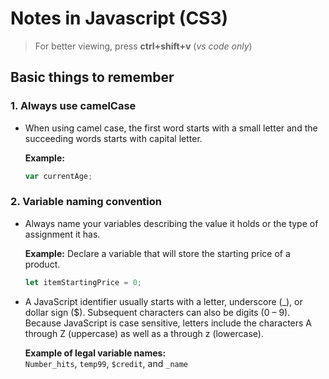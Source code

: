 # Notes in Javascript (CS3)

>For better viewing, press **ctrl+shift+v** (*vs code only*)

## Basic things to remember

### 1. Always use camelCase

+ When using camel case, the first word starts with a small letter and the succeeding words starts with capital letter.  

    **Example:**  

    ```js
    var currentAge;
    ```

### 2. Variable naming convention

+ Always name your variables describing the value it holds or the type of assignment it has.

    **Example:** Declare a variable that will store the starting price of a product.

    ```js
    let itemStartingPrice = 0;
    ```

+ A JavaScript identifier usually starts with a letter, underscore (_), or dollar sign ($). Subsequent characters can also be digits (0 – 9). Because JavaScript is case sensitive, letters include the characters A through Z (uppercase) as well as a through z (lowercase).

    **Example of legal variable names:**  
    `Number_hits`, `temp99`, `$credit`, and `_name`
